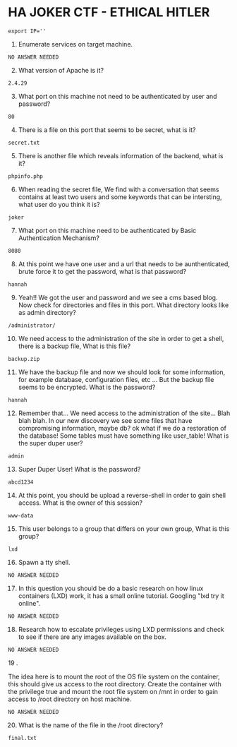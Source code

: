 # HA JOKER CTF - ETHICAL HITLER

```
export IP=''

```

1.  Enumerate services on target machine.

```
NO ANSWER NEEDED

```

2. What version of Apache is it?

```
2.4.29

```

3.  What port on this machine not need to be authenticated by user and password?

```
80

```

4.  There is a file on this port that seems to be secret, what is it?

```
secret.txt

```

5. There is another file which reveals information of the backend, what is it?

```
phpinfo.php

```

6. When reading the secret file, We find with a conversation that seems contains at least two users and some keywords that can be intersting, what user do you think it is?

```
joker

```

7. What port on this machine need to be authenticated by Basic Authentication Mechanism?

```
8080

```

8. At this point we have one user and a url that needs to be aunthenticated, brute force it to get the password, what is that password?

```
hannah

```

9.  Yeah!! We got the user and password and we see a cms based blog. Now check for directories and files in this port. What directory looks like as admin directory? 

```
/administrator/

```

10. We need access to the administration of the site in order to get a shell, there is a backup file, What is this file?

```
backup.zip

```

11.  We have the backup file and now we should look for some information, for example database, configuration files, etc ... But the backup file seems to be encrypted. What is the password? 

```
hannah
```

12. Remember that... We need access to the administration of the site... Blah blah blah. In our new discovery we see some files that have compromising information, maybe db? ok what if we do a restoration of the database! Some tables must have something like user_table! What is the super duper user?

```
admin

```

13. Super Duper User! What is the password?

```
abcd1234

```

14. At this point, you should be upload a reverse-shell in order to gain shell access. What is the owner of this session?

```
www-data

```

15.  This user belongs to a group that differs on your own group, What is this group? 

```
lxd

```


16. Spawn a tty shell.

```
NO ANSWER NEEDED

```


17.  In this question you should be do a basic research on how linux containers (LXD) work, it has a small online tutorial. Googling "lxd try it online".

```
NO ANSWER NEEDED

```

18.  Research how to escalate privileges using LXD permissions and check to see if there are any images available on the box.

```
NO ANSWER NEEDED

```

19 . 

The idea here is to mount the root of the OS file system on the container, this should give us access to the root directory. Create the container with the privilege true and mount the root file system on /mnt in order to gain access to /root directory on host machine.

```
NO ANSWER NEEDED

```


20. What is the name of the file in the /root directory?

```
final.txt

```

